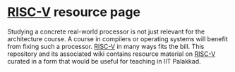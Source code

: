 # [RISC-V][riscv] resource page

Studying a concrete real-world processor is not just relevant for the
architecture course. A course in compilers or operating systems will
benefit from fixing such a processor. [RISC-V][riscv] in many ways
fits the bill.  This repository and its associated wiki contains
resource material on [RISC-V][riscv] curated in a form that would be
useful for teaching in IIT Palakkad.

[riscv]: <http://riscv.org> "RISC-V Home page"
